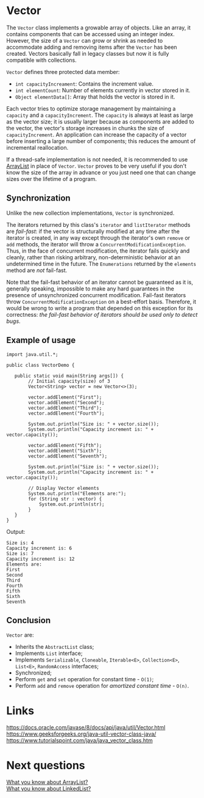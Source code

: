 # Vector
The `Vector` class implements a growable array of objects. Like an array, it contains components that can be accessed using an integer index. However, the size of a `Vector` can grow or shrink as needed to accommodate adding and removing items after the `Vector` has been created. Vectors basically fall in legacy classes but now it is fully compatible with collections.

`Vector` defines three protected data member:

- `int capacityIncreament`: Contains the increment value.
- `int elementCount`: Number of elements currently in vector stored in it.
- `Object elementData[]`: Array that holds the vector is stored in it.

Each vector tries to optimize storage management by maintaining a `capacity` and a `capacityIncrement`. The `capacity` is always at least as large as the vector size; it is usually larger because as components are added to the vector, the vector's storage increases in chunks the size of `capacityIncrement`. An application can increase the capacity of a vector before inserting a large number of components; this reduces the amount of incremental reallocation.

If a thread-safe implementation is not needed, it is recommended to use [ArrayList](https://github.com/Kirchhoff-/Android-Interview-Questions/blob/vector_java/Java/What%20you%20know%20about%20ArrayList.md) in place of `Vector`. `Vector` proves to be very useful if you don't know the size of the array in advance or you just need one that can change sizes over the lifetime of a program.

## Synchronization
Unlike the new collection implementations, `Vector` is synchronized.

The iterators returned by this class's `iterator` and `listIterator` methods are *fail-fast*: if the vector is structurally modified at any time after the iterator is created, in any way except through the iterator's own `remove` or `add` methods, the iterator will throw a `ConcurrentModificationException`. Thus, in the face of concurrent modification, the iterator fails quickly and cleanly, rather than risking arbitrary, non-deterministic behavior at an undetermined time in the future. The `Enumerations` returned by the `elements` method are *not* fail-fast.

Note that the fail-fast behavior of an iterator cannot be guaranteed as it is, generally speaking, impossible to make any hard guarantees in the presence of unsynchronized concurrent modification. Fail-fast iterators throw `ConcurrentModificationException` on a best-effort basis. Therefore, it would be wrong to write a program that depended on this exception for its correctness: *the fail-fast behavior of iterators should be used only to detect bugs*.

## Example of usage
```
import java.util.*;

public class VectorDemo {

   public static void main(String args[]) {
        // Initial capacity(size) of 3
        Vector<String> vector = new Vector<>(3);

        vector.addElement("First");
        vector.addElement("Second");
        vector.addElement("Third");
        vector.addElement("Fourth");

        System.out.println("Size is: " + vector.size());
        System.out.println("Capacity increment is: " + vector.capacity());

        vector.addElement("Fifth");
        vector.addElement("Sixth");
        vector.addElement("Seventh");

        System.out.println("Size is: " + vector.size());
        System.out.println("Capacity increment is: " + vector.capacity());

        // Display Vector elements
        System.out.println("Elements are:");
        for (String str : vector) {
            System.out.println(str);
        }
   }
}
```

Output:
```
Size is: 4
Capacity increment is: 6
Size is: 7
Capacity increment is: 12
Elements are:
First
Second
Third
Fourth
Fifth
Sixth
Seventh
```

## Conclusion
`Vector` are:
- Inherits the `AbstractList` class;
- Implements `List` interface;
- Implements `Serializable`, `Cloneable`, `Iterable<E>`, `Collection<E>`, `List<E>`, `RandomAccess` interfaces;
- Synchronized;
- Perform `get` and `set` operation for constant time - `O(1)`;
- Perform `add` and `remove` operation for *amortized constant time* - `O(n)`.

# Links
https://docs.oracle.com/javase/8/docs/api/java/util/Vector.html  
https://www.geeksforgeeks.org/java-util-vector-class-java/  
https://www.tutorialspoint.com/java/java_vector_class.htm  

# Next questions
[What you know about ArrayList?](https://github.com/Kirchhoff-/Android-Interview-Questions/blob/master/Java/What%20you%20know%20about%20ArrayList.md)  
[What you know about LinkedList?](https://github.com/Kirchhoff-/Android-Interview-Questions/blob/master/Java/What%20you%20know%20about%20LinkedList.md)
